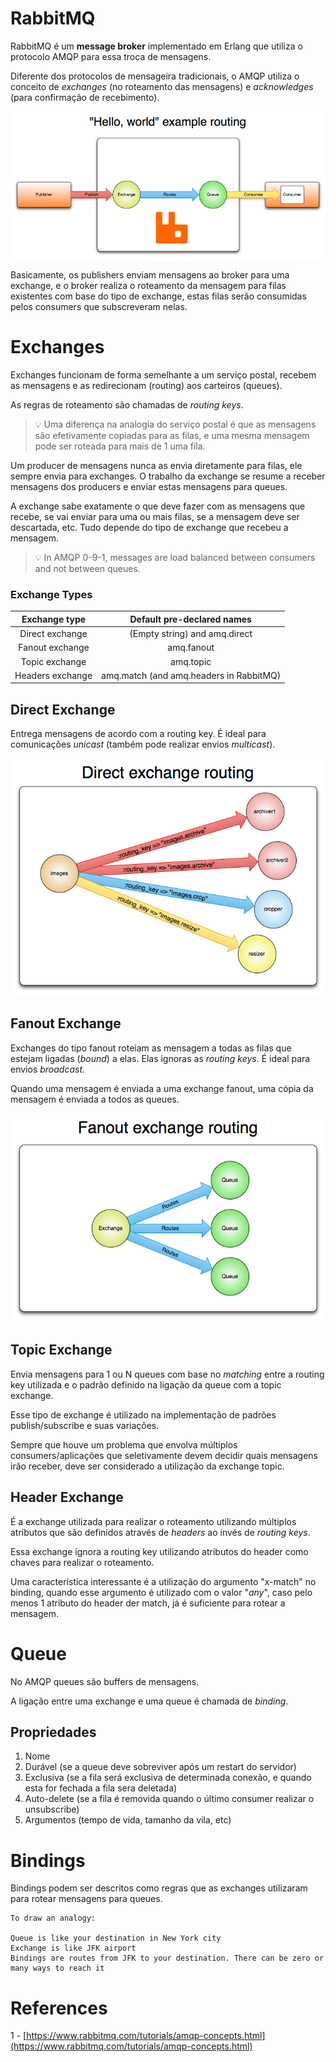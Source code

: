 # RabbitMQ

RabbitMQ é um **message broker** implementado em Erlang que utiliza o protocolo AMQP para essa troca de mensagens.

Diferente dos protocolos de mensageira tradicionais, o AMQP utiliza o conceito de *exchanges* (no roteamento das mensagens) e *acknowledges* (para confirmação de recebimento).

![rabbitmq](.github/rabbitmq.png)

Basicamente, os publishers enviam mensagens ao broker para uma exchange, e o broker realiza o roteamento da mensagem para filas existentes com base do tipo de exchange, estas filas serão consumidas pelos consumers que subscreveram nelas. 

# Exchanges

Exchanges funcionam de forma semelhante a um serviço postal, recebem as mensagens e as redirecionam (routing) aos carteiros (queues). 

As regras de roteamento são chamadas de *routing keys*.


> 💡 Uma diferença na analogia do serviço postal é que as mensagens são efetivamente copiadas para as filas, e uma mesma mensagem pode ser roteada para mais de 1 uma fila.


Um producer de mensagens nunca as envia diretamente para filas, ele sempre envia para exchanges. O trabalho da exchange se resume a receber mensagens dos producers e enviar estas mensagens para queues. 

A exchange sabe exatamente o que deve fazer com as mensagens que recebe, se vai enviar para uma ou mais filas, se a mensagem deve ser descartada, etc. Tudo depende do tipo de exchange que recebeu a mensagem.

> 💡 In AMQP 0-9-1, messages are load balanced between consumers and not between queues.

### Exchange Types

| **Exchange type** |      **Default pre-declared names**     |
|:-----------------:|:---------------------------------------:|
| Direct exchange   | (Empty string) and amq.direct           |
| Fanout exchange   | amq.fanout                              |
| Topic exchange    | amq.topic                               |
| Headers exchange  | amq.match (and amq.headers in RabbitMQ) |


## Direct Exchange

Entrega mensagens de acordo com a routing key. É ideal para comunicações *unicast* (também pode realizar envios *multicast*).

![direct](.github/direct.png)

## Fanout Exchange

Exchanges do tipo fanout roteiam as mensagem a todas as filas que estejam ligadas (*bound*) a elas. Elas ignoras as *routing keys.* É ideal para envios *broadcast.* 

Quando uma mensagem é enviada a uma exchange fanout, uma cópia da mensagem é enviada a todos as queues.

![fanout](./.github/fanout.png)

## Topic Exchange

Envia mensagens para 1 ou N queues com base no *matching* entre a routing key utilizada e o padrão definido na ligação da queue com a topic exchange.

Esse tipo de exchange é utilizado na implementação de padrões publish/subscribe e suas variações. 

Sempre que houve um problema que envolva múltiplos consumers/aplicações que seletivamente devem decidir quais mensagens irão receber, deve ser considerado a utilização da exchange topic.

## Header Exchange

É a exchange utilizada para realizar o roteamento utilizando múltiplos atributos que são definidos através de *headers* ao invés de *routing keys*.

Essa exchange ignora a routing key utilizando atributos do header como chaves para realizar o roteamento.

Uma característica interessante é a utilização do argumento "x-match" no binding, quando esse argumento é utilizado com o valor "*any*", caso pelo menos 1 atributo do header der match, já é suficiente para rotear a mensagem.


# Queue

No AMQP queues são buffers de mensagens.

A ligação entre uma exchange e uma queue é chamada de *binding*.

## Propriedades

1. Nome
2. Durável (se a queue deve sobreviver após um restart do servidor)
3. Exclusiva (se a fila será exclusiva de determinada conexão, e quando esta for fechada a fila sera deletada)
4. Auto-delete (se a fila é removida quando o último consumer realizar o unsubscribe)
5. Argumentos (tempo de vida, tamanho da vila, etc)


# Bindings

Bindings podem ser descritos como regras que as exchanges utilizaram para rotear mensagens para queues.

```
To draw an analogy:

Queue is like your destination in New York city
Exchange is like JFK airport
Bindings are routes from JFK to your destination. There can be zero or many ways to reach it
```

# References

1 - [https://www.rabbitmq.com/tutorials/amqp-concepts.html](https://www.rabbitmq.com/tutorials/amqp-concepts.html)